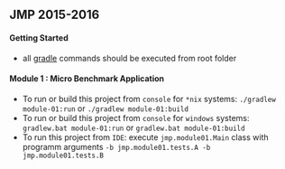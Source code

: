 ## JMP 2015-2016

#### Getting Started
- all [gradle](https://gradle.org/) commands should be executed from root folder


#### Module 1 : Micro Benchmark Application
- To run or build this project from `console` for `*nix` systems: `./gradlew module-01:run` or `./gradlew module-01:build`
- To run or build this project from `console` for `windows` systems: `gradlew.bat module-01:run` or `gradlew.bat module-01:build`
- To run this project from `IDE`: execute `jmp.module01.Main` class with programm arguments `-b jmp.module01.tests.A -b  jmp.module01.tests.B`

